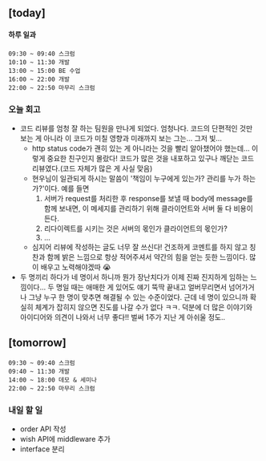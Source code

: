 ## [today]   

#### 하루 일과
```
09:30 ~ 09:40 스크럼
10:10 ~ 11:30 개발
13:00 ~ 15:00 BE 수업
16:00 ~ 22:00 개발 
22:00 ~ 22:50 마무리 스크럼
```

### 오늘 회고
* 코드 리뷰를 엄청 잘 하는 팀원을 만나게 되었다. 엄청나다. 코드의 단편적인 것만 보는 게 아니라 이 코드가 미칠 영향과 미래까지 보는 그는... 그저 빛...
  * http status code가 괜히 있는 게 아니라는 것을 빨리 알아챘어야 했는데... 이렇게 중요한 친구인지 몰랐다! 코드가 많은 것을 내포하고 있구나 깨닫는 코드 리뷰였다.(코드 자체가 많은 게 사실 맞음)
  * 현우님이 일관되게 하시는 말씀이 '책임이 누구에게 있는가? 관리를 누가 하는가?'이다. 예를 들면
      1. 서버가 request를 처리한 후 response를 보낼 때 body에 message를 함께 보내면, 이 메세지를 관리하기 위해 클라이언트와 서버 둘 다 비용이 든다.
      2. 리다이렉트를 시키는 것은 서버의 몫인가 클라이언트의 몫인가?
      3. ...
  * 심지어 리뷰에 작성하는 글도 너무 잘 쓰신다! 건조하게 코멘트를 하지 않고 칭찬과 함께 밝은 느낌으로 항상 적어주셔서 약간의 힘을 얻는 듯한 느낌이다. 많이 배우고 노력해야겠따 😭
* 두 명끼리 하다가 네 명이서 하니까 뭔가 장난치다가 이제 진짜 진지하게 임하는 느낌이다... 두 명일 때는 애매한 게 있어도 얘기 뚝딱 끝내고 얼버무리면서 넘어가거나 그냥 누구 한 명이 맞추면 해결될 수 있는 수준이었다. 근데 네 명이 있으니까 확실히 체계가 잡히지 않으면 진도를 나갈 수가 없다 ㅋㅋ. 덕분에 더 많은 이야기와 아이디어와 의견이 나와서 너무 좋다!! 벌써 1주가 지난 게 아쉬울 정도..


## [tomorrow]

```
09:30 ~ 09:40 스크럼
09:40 ~ 11:30 개발
14:00 ~ 18:00 데모 & 세미나
22:00 ~ 22:50 마무리 스크럼
```

### 내일 할 일
* order API 작성
* wish API에 middleware 추가
* interface 분리

